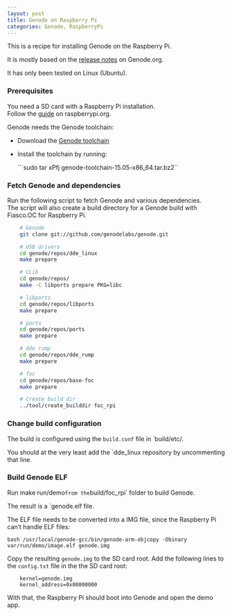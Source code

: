 ```yaml
---
layout: post
title: Genode on Raspberry Pi
categories: Genode, RaspberryPi
---
```

This is a recipe for installing Genode on the Raspberry Pi.
<!-- more-->

It is mostly based on the <a href='http://genode.org/documentation/release-notes/13.11#Raspberry_Pi'>release notes</a> on Genode.org.


It has only been tested on Linux (Ubuntu).

### Prerequisites
You need a SD card with a Raspberry Pi installation.<br>
Follow the <a href='https://www.raspberrypi.org/documentation/installation/installing-images/README.md'>guide</a> on raspberrypi.org.


Genode needs the Genode toolchain:

- Download the <a href='http://sourceforge.net/projects/genode/files/genode-toolchain/15.05/genode-toolchain-15.05-x86_64.tar.bz2/download'>Genode toolchain</a>
- Install the toolchain by running:

	```sudo tar xPfj genode-toolchain-15.05-x86_64.tar.bz2``

### Fetch Genode and dependencies
Run the following script to fetch Genode and various dependencies.<br>
The script will also create a build directory for a Genode build with Fiasco.OC for Raspberry Pi.


```bash
	# Genode
	git clone git://github.com/genodelabs/genode.git

	# USB drivers
	cd genode/repos/dde_linux
	make prepare

	# CLib
	cd genode/repos/
	make -C libports prepare PKG=libc

	# libports
	cd genode/repos/libports
	make prepare

	# ports
	cd genode/repos/ports
	make prepare

	# dde rump
	cd genode/repos/dde_rump
	make prepare

	# foc
	cd genode/repos/base-foc
	make prepare

	# Create build dir
	../tool/create_builddir foc_rpi

```

### Change build configuration
The build is configured using the `build.conf` file in `build/etc/.

You should at the very least add the `dde_linux repository by uncommenting that line.

### Build Genode ELF
Run make run/demo` from the `build/foc_rpi` folder to build  Genode.

The result is a `genode.elf file.


The ELF file needs to be converted into a IMG file, since the Raspberry Pi can’t handle ELF files:


```bash /usr/local/genode-gcc/bin/genode-arm-objcopy -Obinary var/run/demo/image.elf genode.img ```


Copy the resulting `genode.img` to the SD card root.
Add the following lines to the `config.txt` file in the the SD card root:

```
	kernel=genode.img
	kernel_address=0x00800000
```


With that, the Raspberry Pi should boot into Genode and open the demo app.
